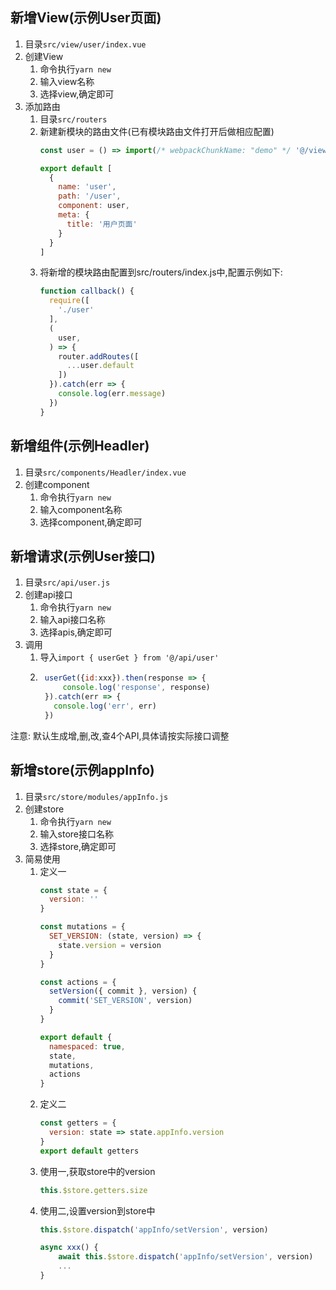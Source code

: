 ## 新增View(示例User页面) ##
1. 目录`src/view/user/index.vue`
2. 创建View
    1. 命令执行`yarn new`
    2. 输入view名称
    3. 选择view,确定即可
4. 添加路由
    1. 目录`src/routers`
    2. 新建新模块的路由文件(已有模块路由文件打开后做相应配置)
        ```js
        const user = () => import(/* webpackChunkName: "demo" */ '@/views/user/index.vue')

        export default [
          {
            name: 'user',
            path: '/user',
            component: user,
            meta: {
              title: '用户页面'
            }
          }
        ]
        ```
    3. 将新增的模块路由配置到src/routers/index.js中,配置示例如下:
        ```js
        function callback() {
          require([
            './user'
          ],
          (
            user,
          ) => {
            router.addRoutes([
              ...user.default
            ])
          }).catch(err => {
            console.log(err.message)
          })
        }
        ```


## 新增组件(示例Headler) ##
1. 目录`src/components/Headler/index.vue`
2. 创建component
    1. 命令执行`yarn new`
    2. 输入component名称
    3. 选择component,确定即可


## 新增请求(示例User接口) ##
1. 目录`src/api/user.js`
2. 创建api接口
    1. 命令执行`yarn new`
    2. 输入api接口名称
    3. 选择apis,确定即可
3. 调用
    1. 导入`import { userGet } from '@/api/user'`
    2. ```js
        userGet({id:xxx}).then(response => {
            console.log('response', response)
        }).catch(err => {
          console.log('err', err)
        })
       ```
注意: 默认生成增,删,改,查4个API,具体请按实际接口调整


## 新增store(示例appInfo) ##
1. 目录`src/store/modules/appInfo.js`
2. 创建store
    1. 命令执行`yarn new`
    2. 输入store接口名称
    3. 选择store,确定即可
3. 简易使用
    1. 定义一
        ```js
        const state = {
          version: ''
        }

        const mutations = {
          SET_VERSION: (state, version) => {
            state.version = version
          }
        }

        const actions = {
          setVersion({ commit }, version) {
            commit('SET_VERSION', version)
          }
        }

        export default {
          namespaced: true,
          state,
          mutations,
          actions
        }
        ```
    2. 定义二
        ```js
        const getters = {
          version: state => state.appInfo.version
        }
        export default getters
        ```
    3. 使用一,获取store中的version
        ```js
        this.$store.getters.size
        ```
    4. 使用二,设置version到store中
        ```js
        this.$store.dispatch('appInfo/setVersion', version)
        ```
        ```js
        async xxx() {
            await this.$store.dispatch('appInfo/setVersion', version)
            ...
        }
        ```